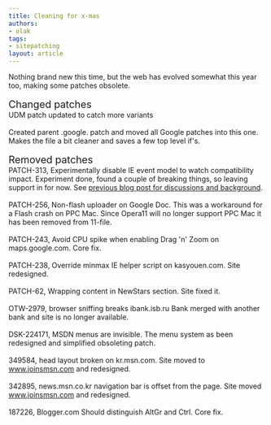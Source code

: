 ```yaml
---
title: Cleaning for x-mas
authors:
- olak
tags:
- sitepatching
layout: article
---
```

Nothing brand new this time, but the web has evolved somewhat this year too, making some patches obsolete.<br/><br/><span style="font-size: 140%">Changed patches</span><br/>UDM patch updated to catch more variants<br/><br/>Created parent .google. patch and moved all Google patches into this one. Makes the file a bit cleaner and saves a few top level if&#39;s.<br/> <br/><span style="font-size: 140%">Removed patches</span><br/>PATCH-313, Experimentally disable IE event model to watch compatibility impact. Experiment done, found a couple of breaking things, so leaving support in for now. See <a href="http://my.opera.com/sitepatching/blog/show.dml/21280702" target="_blank">previous blog post for discussions and background</a>.<br/><br/>PATCH-256, Non-flash uploader on Google Doc. This was a workaround for a Flash crash on PPC Mac. Since Opera11 will no longer support PPC Mac it has been removed from 11-file.<br/><br/>PATCH-243, Avoid CPU spike when enabling Drag &#39;n&#39; Zoom on maps.google.com. Core fix.<br/><br/>PATCH-238, Override minmax IE helper script on kasyouen.com. Site redesigned.<br/><br/>PATCH-62, Wrapping content in NewStars section. Site fixed it.<br/><br/>OTW-2979, browser sniffing breaks ibank.isb.ru Bank merged with another bank and site is no longer available.<br/><br/>DSK-224171, MSDN menus are invisible. The menu system as been redesigned and simplified obsoleting patch.<br/><br/>349584, head layout broken on kr.msn.com. Site moved to www.joinsmsn.com and redesigned.<br/><br/>342895, news.msn.co.kr navigation bar is offset from the page. Site moved www.joinsmsn.com and redesigned.<br/><br/>187226, Blogger.com Should distinguish AltGr and Ctrl. Core fix.
